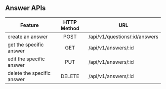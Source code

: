 ## Answer APIs
| Feature | HTTP Method | URL |
| ------- | :-----------: | --- |
| create an answer | POST | /api/v1/questions/:id/answers |
| get the specific answer | GET | /api/v1/answers/:id
| edit the specific answer | PUT | /api/v1/answers/:id |
| delete the specific answer | DELETE | /api/v1/answers/:id |
